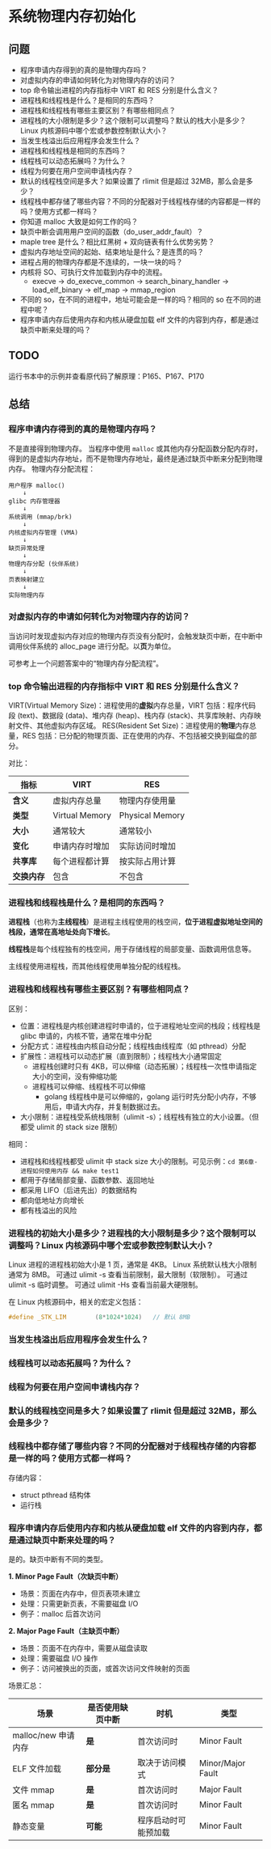 # 系统物理内存初始化

## 问题

- 程序申请内存得到的真的是物理内存吗？
- 对虚拟内存的申请如何转化为对物理内存的访问？
- top 命令输出进程的内存指标中 VIRT 和 RES 分别是什么含义？
- 进程栈和线程栈是什么？是相同的东西吗？
- 进程栈和线程栈有哪些主要区别？有哪些相同点？
- 进程栈的大小限制是多少？这个限制可以调整吗？默认的栈大小是多少？Linux 内核源码中哪个宏或参数控制默认大小？
- 当发生栈溢出后应用程序会发生什么？
- 进程栈和线程栈是相同的东西吗？
- 线程栈可以动态拓展吗？为什么？
- 线程为何要在用户空间申请栈内存？
- 默认的线程栈空间是多大？如果设置了 rlimit 但是超过 32MB，那么会是多少？
- 线程栈中都存储了哪些内容？不同的分配器对于线程栈存储的内容都是一样的吗？使用方式都一样吗？
- 你知道 malloc 大致是如何工作的吗？
- 缺页中断会调用用户空间的函数（do_user_addr_fault）？
- maple tree 是什么？相比红黑树 + 双向链表有什么优势劣势？
- 虚拟内存地址空间的起始、结束地址是什么？是连贯的吗？
- 进程占用的物理内存都是不连续的，一块一块的吗？
- 内核将 SO、可执行文件加载到内存中的流程。
  - execve -> do_execve_common -> search_binary_handler -> load_elf_binary -> elf_map -> mmap_region
- 不同的 so，在不同的进程中，地址可能会是一样的吗？相同的 so 在不同的进程中呢？
- 程序申请内存后使用内存和内核从硬盘加载 elf 文件的内容到内存，都是通过缺页中断来处理的吗？

## TODO

运行书本中的示例并查看原代码了解原理：P165、P167、P170


## 总结

### 程序申请内存得到的真的是物理内存吗？

不是直接得到物理内存。
当程序中使用 `malloc` 或其他内存分配函数分配内存时，得到的是虚拟内存地址，而不是物理内存地址，最终是通过缺页中断来分配到物理内存。
物理内存分配流程：

```
用户程序 malloc()
    ↓
glibc 内存管理器
    ↓
系统调用 (mmap/brk)
    ↓
内核虚拟内存管理 (VMA)
    ↓
缺页异常处理
    ↓
物理内存分配 (伙伴系统)
    ↓
页表映射建立
    ↓
实际物理内存
```

### 对虚拟内存的申请如何转化为对物理内存的访问？

当访问时发现虚拟内存对应的物理内存页没有分配时，会触发缺页中断，在中断中调用伙伴系统的 alloc_page 进行分配。以**页**为单位。

可参考上一个问题答案中的“物理内存分配流程”。

### top 命令输出进程的内存指标中 VIRT 和 RES 分别是什么含义？

VIRT(Virtual Memory Size)：进程使用的**虚拟**内存总量，VIRT 包括：程序代码段 (text)、数据段 (data)、堆内存 (heap)、栈内存 (stack)、共享库映射、内存映射文件、其他虚拟内存区域。
RES(Resident Set Size)：进程使用的**物理**内存总量，RES 包括：已分配的物理页面、正在使用的内存、不包括被交换到磁盘的部分。

对比：

| 指标 | VIRT | RES |
|------|------|-----|
| **含义** | 虚拟内存总量 | 物理内存使用量 |
| **类型** | Virtual Memory | Physical Memory |
| **大小** | 通常较大 | 通常较小 |
| **变化** | 申请内存时增加 | 实际访问时增加 |
| **共享库** | 每个进程都计算 | 按实际占用计算 |
| **交换内存** | 包含 | 不包含 |


### 进程栈和线程栈是什么？是相同的东西吗？

**进程栈**（也称为**主线程栈**）是进程主线程使用的栈空间，**位于进程虚拟地址空间的栈段，通常在高地址处向下增长**。

**线程栈**是每个线程独有的栈空间，用于存储线程的局部变量、函数调用信息等。

主线程使用进程栈，而其他线程使用单独分配的线程栈。

### 进程栈和线程栈有哪些主要区别？有哪些相同点？

区别：

- 位置：进程栈是内核创建进程时申请的，位于进程地址空间的栈段；线程栈是 glibc 申请的，内核不管，通常在堆中分配
- 分配方式：进程栈由内核自动分配；线程栈由线程库（如 pthread）分配
- 扩展性：进程栈可以动态扩展（直到限制）；线程栈大小通常固定
  - 进程栈创建时只有 4KB，可以伸缩（动态拓展）；线程栈一次性申请指定大小的空间，没有伸缩功能
  - 进程栈可以伸缩、线程栈不可以伸缩
    - golang 线程栈中是可以伸缩的，golang 运行时先分配小内存，不够用后，申请大内存，并复制数据过去。
- 大小限制：进程栈受系统栈限制（ulimit -s）；线程栈有独立的大小设置。（但都受 ulimit 的 stack size 限制）

相同：

- 进程栈和线程栈都受 ulimit 中 stack size 大小的限制。可见示例：`cd 第6章-进程如何使用内存 && make test1`
- 都用于存储局部变量、函数参数、返回地址
- 都采用 LIFO（后进先出）的数据结构
- 都向低地址方向增长
- 都有栈溢出的风险

### 进程栈的初始大小是多少？进程栈的大小限制是多少？这个限制可以调整吗？Linux 内核源码中哪个宏或参数控制默认大小？

Linux 进程的进程栈初始大小是 1 页，通常是 4KB。
Linux 系统默认栈大小限制通常为 8MB。
可通过 ulimit -s 查看当前限制，最大限制（软限制）。
可通过 ulimit -s <size> 临时调整。
可通过 ulimit -Hs 查看当前最大硬限制。

在 Linux 内核源码中，相关的宏定义包括：

```c
#define _STK_LIM        (8*1024*1024)   // 默认 8MB
```

### 当发生栈溢出后应用程序会发生什么？
### 线程栈可以动态拓展吗？为什么？
### 线程为何要在用户空间申请栈内存？
### 默认的线程栈空间是多大？如果设置了 rlimit 但是超过 32MB，那么会是多少？


### 线程栈中都存储了哪些内容？不同的分配器对于线程栈存储的内容都是一样的吗？使用方式都一样吗？

存储内容：

- struct pthread 结构体
- 运行栈


### 程序申请内存后使用内存和内核从硬盘加载 elf 文件的内容到内存，都是通过缺页中断来处理的吗？

是的。缺页中断有不同的类型。

**1. Minor Page Fault（次缺页中断）**

- 场景：页面在内存中，但页表项未建立
- 处理：只需更新页表，不需要磁盘 I/O
- 例子：malloc 后首次访问

**2. Major Page Fault（主缺页中断）**

- 场景：页面不在内存中，需要从磁盘读取
- 处理：需要磁盘 I/O 操作
- 例子：访问被换出的页面，或首次访问文件映射的页面

场景汇总：

| 场景 | 是否使用缺页中断 | 时机 | 类型 |
|------|------------------|------|------|
| malloc/new 申请内存 | **是** | 首次访问时 | Minor Fault |
| ELF 文件加载 | **部分是** | 取决于访问模式 | Minor/Major Fault |
| 文件 mmap | **是** | 首次访问时 | Major Fault |
| 匿名 mmap | **是** | 首次访问时 | Minor Fault |
| 静态变量 | **可能** | 程序启动时可能预加载 | Minor Fault |
